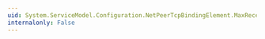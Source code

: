 ```yaml
---
uid: System.ServiceModel.Configuration.NetPeerTcpBindingElement.MaxReceivedMessageSize
internalonly: False
---
```


